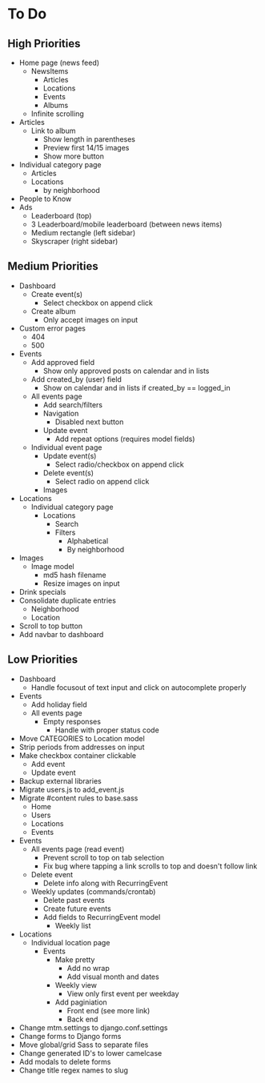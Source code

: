 # To Do

## High Priorities

- Home page (news feed)
  - NewsItems
    - Articles
    - Locations
    - Events
    - Albums
  - Infinite scrolling
- Articles
  - Link to album
    - Show length in parentheses
    - Preview first 14/15 images
    - Show more button
- Individual category page
  - Articles
  - Locations
    - by neighborhood
- People to Know
- Ads
  - Leaderboard (top)
  - 3 Leaderboard/mobile leaderboard (between news items)
  - Medium rectangle (left sidebar)
  - Skyscraper (right sidebar)

## Medium Priorities

- Dashboard
  - Create event(s)
    - Select checkbox on append click
  - Create album
    - Only accept images on input
- Custom error pages
  - 404
  - 500
- Events
  - Add approved field
    - Show only approved posts on calendar and in lists
  - Add created_by (user) field
    - Show on calendar and in lists if created_by == logged_in
  - All events page
    - Add search/filters
    - Navigation
      - Disabled next button
    - Update event
      - Add repeat options (requires model fields)
  - Individual event page
    - Update event(s)
      - Select radio/checkbox on append click
    - Delete event(s)
      - Select radio on append click
    - Images
- Locations
  - Individual category page
    - Locations
      - Search
      - Filters
        - Alphabetical
        - By neighborhood
- Images
  - Image model
    - md5 hash filename
    - Resize images on input
- Drink specials
- Consolidate duplicate entries
  - Neighborhood
  - Location
- Scroll to top button
- Add navbar to dashboard

## Low Priorities

- Dashboard
  - Handle focusout of text input and click on autocomplete properly
- Events
  - Add holiday field
  - All events page
    - Empty responses
      - Handle with proper status code
- Move CATEGORIES to Location model
- Strip periods from addresses on input
- Make checkbox container clickable
  - Add event
  - Update event
- Backup external libraries
- Migrate users.js to add_event.js
- Migrate #content rules to base.sass
  - Home
  - Users
  - Locations
  - Events
- Events
  - All events page (read event)
    - Prevent scroll to top on tab selection
    - Fix bug where tapping a link scrolls to top and doesn't follow link
  - Delete event
    - Delete info along with RecurringEvent
  - Weekly updates (commands/crontab)
    - Delete past events
    - Create future events
    - Add fields to RecurringEvent model
      - Weekly list
- Locations
  - Individual location page
    - Events
      - Make pretty
        - Add no wrap
        - Add visual month and dates
      - Weekly view
        - View only first event per weekday
      - Add paginiation
        - Front end (see more link)
        - Back end
- Change mtm.settings to django.conf.settings
- Change forms to Django forms
- Move global/grid Sass to separate files
- Change generated ID's to lower camelcase
- Add modals to delete forms
- Change title regex names to slug
